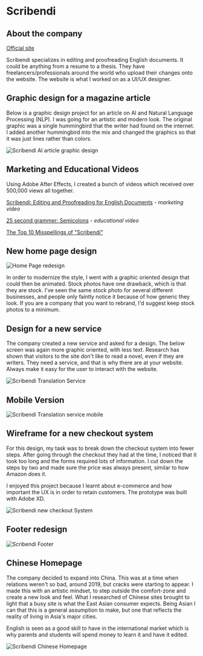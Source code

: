 

# Scribendi

## About the company

[Official site](https://www.scribendi.com)

Scribendi specializes in editing and proofreading English documents. It could be anything from a resume to a thesis. They have freelancers/professionals around the world who upload their changes onto the website. The website is what I worked on as a UI/UX designer.

## Graphic design for a magazine article
Below is a graphic design project for an article on AI and Natural Language Processing (NLP). I was going for an artistic and modern look.  The original graphic was a single hummingbird that the writer had found on the internet.  I added another hummingbird into the mix and changed the graphics so that it was just lines rather than colors.

![Scribendi AI article graphic design](/work/uiux/scribendi/ai-article.jpg)

## Marketing and Educational Videos

Using Adobe After Effects, I created a bunch of videos which received over 500,000 views all together. 

[Scribendi: Editing and Proofreading for English Documents](https://www.youtube.com/watch?v=os7JezfFh8I) - *marketing video*

[25 second grammer: Semicolons](https://www.youtube.com/watch?v=AhDfTdAY1cU) - *educational video*

[The Top 10 Misspellings of "Scribendi"](https://www.youtube.com/watch?v=lj6KnVkdQqk) 

## New home page design

![Home Page redesign](/work/uiux/scribendi/banner-scribendi.jpg)

In order to modernize the style, I went with a graphic oriented design that could then be animated. Stock photos have one drawback, which is that they are stock. I've seen the same stock photo for several different businesses, and people only faintly notice it because of how generic they look. If you are a company that you want to rebrand, I'd suggest keep stock photos to a minimum.

## Design for a new service

The company created a new service and asked for a design. The below screen was again more graphic oriented, with less text. Research has shown that visitors to the site don't like to read a novel, even if they are writers. They need a service, and that is why there are at your website. Always make it easy for the user to interact with the website.

![Scribendi Translation Service](/work/uiux/scribendi/translation-page.png)

## Mobile Version

![Scribendi Translation service mobile](/work/uiux/scribendi/mobile-translation.png)

## Wireframe for a new checkout system
For this design, my task was to break down the checkout system into fewer steps.  After going through the checkout they had at the time, I noticed that it took too long and the forms required lots of information.  I cut down the steps by two and made sure the price was always present, similar to how Amazon does it. 

I enjoyed this project because I learnt about e-commerce and how important the UX is in order to retain customers. The prototype was built with Adobe XD. 

![Scribendi new checkout System](/work/uiux/scribendi/checkout.png)

## Footer redesign
![Scribendi Footer](/work/uiux/scribendi/footer.png)

## Chinese Homepage

The company decided to expand into China. This was at a time when relations weren't so bad, around 2019, but cracks were starting to appear. I made this with an artistic mindset, to step outside the comfort-zone and create a new look and feel. What I researched of Chinese sites brought to light that a busy site is what the East Asian consumer expects. Being Asian I can that this is a general assumption to make, but one that reflects the reality of living in Asia's major cities.

English is seen as a good skill to have in the international market which is why parents and students will spend money to learn it and have it edited.

![Scribendi Chinese Homepage](/work/uiux/scribendi/scribendi-china.png)